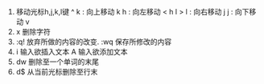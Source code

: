   1. 移动光标h,j,k,l键
    ^               k : 向上移动
    k               h : 向左移动
< h    l >          l : 向右移动
    j               j : 向下移动
    v
  2. x 删除字符
  3. :q! 放弃所做的内容的改变.
     :wq  保存所修改的内容
  4. i 输入欲插入文本
     A 输入欲添加文本
  5. dw  删除至一个单词的末尾
  6. d$  从当前光标删除至行末
